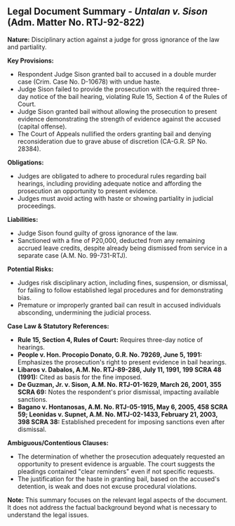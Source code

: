 ## Legal Document Summary - *Untalan v. Sison* (Adm. Matter No. RTJ-92-822)

**Nature:** Disciplinary action against a judge for gross ignorance of the law and partiality.

**Key Provisions:**

*   Respondent Judge Sison granted bail to accused in a double murder case (Crim. Case No. D-10678) with undue haste.
*   Judge Sison failed to provide the prosecution with the required three-day notice of the bail hearing, violating Rule 15, Section 4 of the Rules of Court.
*   Judge Sison granted bail without allowing the prosecution to present evidence demonstrating the strength of evidence against the accused (capital offense).
*   The Court of Appeals nullified the orders granting bail and denying reconsideration due to grave abuse of discretion (CA-G.R. SP No. 28384).

**Obligations:**

*   Judges are obligated to adhere to procedural rules regarding bail hearings, including providing adequate notice and affording the prosecution an opportunity to present evidence.
*   Judges must avoid acting with haste or showing partiality in judicial proceedings.

**Liabilities:**

*   Judge Sison found guilty of gross ignorance of the law.
*   Sanctioned with a fine of P20,000, deducted from any remaining accrued leave credits, despite already being dismissed from service in a separate case (A.M. No. 99-731-RTJ).

**Potential Risks:**

*   Judges risk disciplinary action, including fines, suspension, or dismissal, for failing to follow established legal procedures and for demonstrating bias.
*   Premature or improperly granted bail can result in accused individuals absconding, undermining the judicial process.

**Case Law & Statutory References:**

*   **Rule 15, Section 4, Rules of Court:** Requires three-day notice of hearings.
*   **People v. Hon. Procopio Donato, G.R. No. 79269, June 5, 1991:** Emphasizes the prosecution's right to present evidence in bail hearings.
*   **Libaros v. Dabalos, A.M. No. RTJ-89-286, July 11, 1991, 199 SCRA 48 (1991):** Cited as basis for the fine imposed.
*   **De Guzman, Jr. v. Sison, A.M. No. RTJ-01-1629, March 26, 2001, 355 SCRA 69:** Notes the respondent's prior dismissal, impacting available sanctions.
*   **Bagano v. Hontanosas, A.M. No. RTJ-05-1915, May 6, 2005, 458 SCRA 59; Leonidas v. Supnet, A.M. No. MTJ-02-1433, February 21, 2003, 398 SCRA 38:** Established precedent for imposing sanctions even after dismissal.

**Ambiguous/Contentious Clauses:**

*   The determination of whether the prosecution adequately requested an opportunity to present evidence is arguable. The court suggests the pleadings contained "clear reminders" even if not specific requests.
*   The justification for the haste in granting bail, based on the accused's detention, is weak and does not excuse procedural violations.

**Note:** This summary focuses on the relevant legal aspects of the document. It does not address the factual background beyond what is necessary to understand the legal issues.
